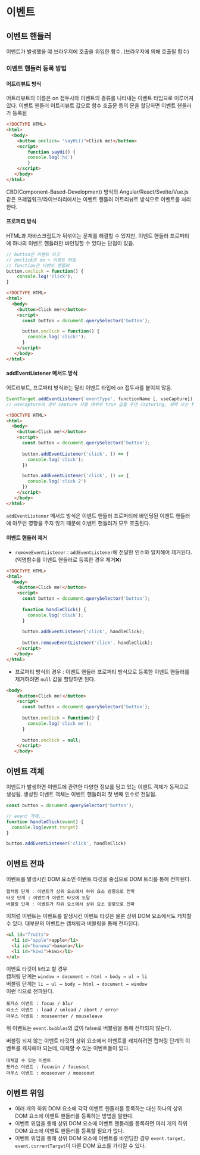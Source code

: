 # 이벤트


## 이벤트 핸들러
이벤트가 발생했을 떄 브라우저에 호출을 위임한 함수. (브라우저에 의해 호출될 함수)

### 이벤트 핸들러 등록 방법

#### 어트리뷰트 방식

어트리뷰트의 이름은 on 접두사와 이벤트의 종류를 나타내는 이벤트 타입으로 이루어져 있다. 이벤트 핸들러 어트리뷰트 값으로 함수 호출문 등의 문을 할당하면 이벤트 핸들러가 등록됨

```html
<!DOCTYPE HTML>
<html>
  <body>
    <button onclick= "sayHi()">Click me!</button>
    <script>
        function sayHi() {
        console.log('hi')
        }
    </script>
   </body>
</html>
```

CBD(Component-Based-Development) 방식의 Angular/React/Svelte/Vue.js 같은 프레임워크/라이브러리에서는 이벤트 핸들러 어트리뷰트 방식으로 이벤트를 처리한다.


#### 프로퍼티 방식

HTML과 자바스크립트가 뒤섞이는 문제를 해결할 수 있지만, 이벤트 핸들러 프로퍼티에 하나의 이벤트 핸들러만 바인딩할 수 있다는 단점이 있음.


```javascript
// button은 이벤트 타깃
// onclick은 on + 이벤트 타입
// function은 이벤트 핸들러
button.onclick = function() {
    console.log('click');
}
```

```html
<!DOCTYPE HTML>
<html>
  <body>
    <button>Click me!</button>
    <script>
      const button = document.querySelector('button');

      button.onclick = function() {
        console.log('click!');
      }
    </script>
   </body>
</html>
```

#### addEventListener 메서드 방식

어트리뷰트, 프로퍼티 방식과는 달리 이벤트 타입에 on 접두사를 붙이지 않음.

```javascript
EventTarget.addEventListener('eventType', functionName [, useCapture]);
// useCapture의 경우 capture 사용 여부로 true 값을 주면 capturing, 생략 또는 false 값을 주면 bubbling(기본값) 
```

```html
<!DOCTYPE HTML>
<html>
  <body>
    <button>Click me!</button>
    <script>
      const button = document.querySelector('button');
      
      button.addEventListener('click', () => {
        console.log('click');
      })

      button.addEventListener('click', () => {
        console.log('click 2')
      })
    </script>
   </body>
</html>
```
`addEventListener` 메서드 방식은 이벤트 핸들러 프로퍼티에 바인딩된 이벤트 핸들러에 아무런 영향을 주지 않기 때문에 이벤트 핸들러가 모두 호출된다.

#### 이벤트 핸들러 제거

- `removeEventListener` : `addEventListener`에 전달한 인수와 일치해야 제거된다. (익명함수를 이벤트 핸들러로 등록한 경우 제거❌)

```html
<!DOCTYPE HTML>
<html>
  <body>
    <button>Click me!</button>
    <script>
      const button = document.querySelector('button');
      
      function handleClick() {
        console.log('click');
      }
      
      button.addEventListener('click', handleClick);
      
      button.removeEventListener('click', handleClick);
    </script>
   </body>
</html>
```

- 프로퍼티 방식의 경우 : 이벤트 핸들러 프로퍼티 방식으로 등록한 이벤트 핸들러를 제거하려면 `null` 값을 할당하면 된다.

```html
<body>
    <button>Click me!</button>
    <script>
      const button = document.querySelector('button');
      
      button.onclick = function() {
        console.log('click me');
      }
      
      button.onclick = null;
    </script>
   </body>
```

## 이벤트 객체

이벤트가 발생하면 이벤트에 관련한 다양한 정보를 담고 있는 이벤트 객체가 동적으로 생성됨. 생성된 이벤트 객체는 이벤트 핸들러의 첫 번째 인수로 전달됨.

```javascript
const button = document.querySelector('button');

// event 객체...
function handleClick(event) {
  console.log(event.target)
}

button.addEventListener('click', handleClick)
```

## 이벤트 전파

이벤트를 발생시킨 DOM 요소인 이벤트 타깃을 중심으로 DOM 트리를 통해 전파된다.


```plainText
캡처링 단계 : 이벤트가 상위 요소에서 하위 요소 방향으로 전파
타깃 단계 : 이벤트가 이벤트 타깃에 도달
버블링 단계 : 이벤트가 하위 요소에서 상위 요소 방향으로 전파
```

이처럼 이벤트는 이벤트를 발생시킨 이벤트 타깃은 물론 상위 DOM 요소에서도 캐치할 수 있다.
대부분의 이벤트는 캡처링과 버블링을 통해 전파된다.

```html
<ul id="fruits">
  <li id="apple">apple</li>
  <li id="banana">banana</li>
  <li id="kiwi">kiwi</li>
</ul>
````
이벤트 타깃이 li라고 할 경우  
캡처링 단계는 `window → document → html → body → ul → li`  
버블링 단계는 `li → ul → body → html → document → window`  
이런 식으로 전파된다.


```plainText
포커스 이벤트 : focus / blur
리소스 이벤트 : load / unload / abort / error
마우스 이벤트 : mouseenter / mouseleave
```
위 이벤트는 `event.bubbles`의 값이 false로 버블링을 통해 전파되지 않는다.


버블링 되지 않는 이벤트 타깃의 상위 요소에서 이벤트를 캐치하려면 캡쳐링 단계의 이벤트를 캐치해야 되는데, 대체할 수 있는 이벤트들이 있다.

```plainText
대체할 수 있는 이벤트
포커스 이벤트 : focusin / focusout
마우스 이벤트 : mouseover / mouseout
```


## 이벤트 위임

- 여러 개의 하위 DOM 요소에 각각 이벤트 핸들러를 등록하는 대신 하나의 상위 DOM 요소에 이벤트 핸들러를 등록하는 방법을 말한다.
- 이벤트 위임을 통해 상위 DOM 요소에 이벤트 핸들러를 등록하면 여러 개의 하위 DOM 요소에 이벤트 핸들러를 등록할 필요가 없다.
- 이벤트 위임을 통해 상위 DOM 요소에 이벤트를 바인딩한 경우 `event.target, event.currentTarget`이 다른 DOM 요소를 가리킬 수 있다.

